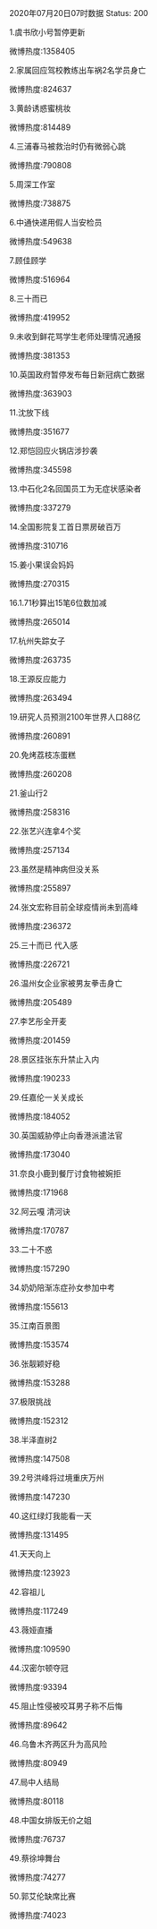 2020年07月20日07时数据
Status: 200

1.虞书欣小号暂停更新

微博热度:1358405

2.家属回应驾校教练出车祸2名学员身亡

微博热度:824637

3.黄龄诱惑蜜桃妆

微博热度:814489

4.三浦春马被救治时仍有微弱心跳

微博热度:790808

5.周深工作室

微博热度:738875

6.中通快递用假人当安检员

微博热度:549638

7.顾佳顾学

微博热度:516964

8.三十而已

微博热度:419952

9.未收到鲜花骂学生老师处理情况通报

微博热度:381353

10.英国政府暂停发布每日新冠病亡数据

微博热度:363903

11.沈放下线

微博热度:351677

12.郑恺回应火锅店涉抄袭

微博热度:345598

13.中石化2名回国员工为无症状感染者

微博热度:337279

14.全国影院复工首日票房破百万

微博热度:310716

15.姜小果误会妈妈

微博热度:270315

16.1.71秒算出15笔6位数加减

微博热度:265014

17.杭州失踪女子

微博热度:263735

18.王源反应能力

微博热度:263494

19.研究人员预测2100年世界人口88亿

微博热度:260891

20.免烤荔枝冻蛋糕

微博热度:260208

21.釜山行2

微博热度:258316

22.张艺兴连拿4个奖

微博热度:257134

23.虽然是精神病但没关系

微博热度:255897

24.张文宏称目前全球疫情尚未到高峰

微博热度:236372

25.三十而已 代入感

微博热度:226721

26.温州女企业家被男友拳击身亡

微博热度:205489

27.李艺彤全开麦

微博热度:201459

28.景区挂张东升禁止入内

微博热度:190233

29.任嘉伦一关关成长

微博热度:184052

30.英国威胁停止向香港派遣法官

微博热度:173040

31.奈良小鹿到餐厅讨食物被婉拒

微博热度:171968

32.阿云嘎 清河诀

微博热度:170787

33.二十不惑

微博热度:157290

34.奶奶陪渐冻症孙女参加中考

微博热度:155613

35.江南百景图

微博热度:153574

36.张靓颖好稳

微博热度:153288

37.极限挑战

微博热度:152312

38.半泽直树2

微博热度:147508

39.2号洪峰将过境重庆万州

微博热度:147230

40.这红绿灯我能看一天

微博热度:131495

41.天天向上

微博热度:123923

42.容祖儿

微博热度:117249

43.薇娅直播

微博热度:109590

44.汉密尔顿夺冠

微博热度:93394

45.阻止性侵被咬耳男子称不后悔

微博热度:89642

46.乌鲁木齐两区升为高风险

微博热度:80949

47.局中人结局

微博热度:80118

48.中国女排版无价之姐

微博热度:76737

49.蔡徐坤舞台

微博热度:74277

50.郭艾伦缺席比赛

微博热度:74023

